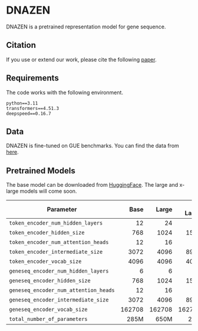 # DNAZEN

DNAZEN is a pretrained representation model for gene sequence.


## Citation

If you use or extend our work, please cite the following [paper](https://arxiv.org/abs/2505.02206).


## Requirements

The code works with the following environment.

```text
python==3.11
transformers==4.51.3
deepspeed==0.16.7
```

## Data

DNAZEN is fine-tuned on GUE benchmarks. You can find the data from [here](https://github.com/MAGICS-LAB/DNABERT_2).


## Pretrained Models

The base model can be downloaded from [HuggingFace](https://huggingface.co/oomics/DNAZEN-1.0-base). The large and x-large models will come soon.

| Parameter                                    |  Base |          Large | X-Large |
|----------------------------------------------|------:|---------------:|--------:|
| `token_encoder_num_hidden_layers`            |    12 |             24 |      28 |
| `token_encoder_hidden_size`                  |   768 |           1024 |    1536 |
| `token_encoder_num_attention_heads`          |    12 |             16 |      12 |
| `token_encoder_intermediate_size`            |  3072 |           4096 |    8960 |
| `token_encoder_vocab_size`                   |  4096 |           4096 |    4096 |
| `geneseq_encoder_num_hidden_layers`          |     6 |              6 |      12 |
| `geneseq_encoder_hidden_size`                |   768 |           1024 |    1536 |
| `geneseq_encoder_num_attention_heads`        |    12 |             16 |      12 |
| `geneseq_encoder_intermediate_size`          |  3072 |           4096 |    8960 |
| `geneseq_encoder_vocab_size`                 |162708 |         162708 |  162708 |
| `total_number_of_parameters`                 |  285M |           650M |    2.1B |







